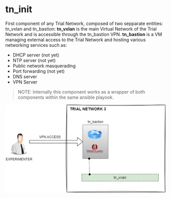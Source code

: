 # tn_init

First component of any Trial Network, composed of two sepparate entities: tn_vxlan and tn_bastion:
**tn_vxlan** is the main Virtual Network of the Trial Network and is accessible through the tn_bastion VPN.
**tn_bastion** is a VM managing external access to the Trial Network and hosting various networking services such as:
- DHCP server (not yet)
- NTP server (not yet)
- Public network masquerading
- Port forwarding (not yet)
- DNS server
- VPN Server

> NOTE: Internally this component works as a wrapper of both components within the same ansible playook.

![tn_init](img/tn_init.png)